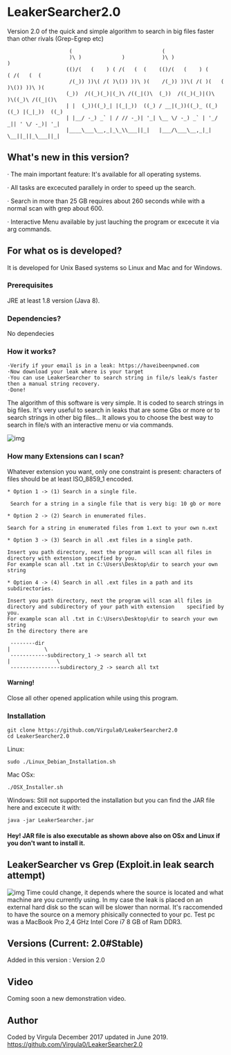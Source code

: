 # LeakerSearcher2.0
Version 2.0 of the quick and simple algorithm to search in big files faster than other rivals (Grep-Egrep etc)

```
                    (                             (                                    
                    )\ )             )            )\ )                     )           
                   (()/(   (    ) ( /(   (  (    (()/(   (    ) (       ( /(   (  (    
                    /(_)) ))\( /( )\()) ))\ )(    /(_)) ))\( /( )(   (  )\()) ))\ )(   
                   (_))  /((_)(_)|(_)\ /((_|()\  (_))  /((_)(_)|()\  )\((_)\ /((_|()\  
                   | |  (_))((_)_| |(_|_))  ((_) / __|(_))((_)_ ((_)((_) |(_|_))  ((_) 
                   | |__/ -_) _` | / // -_)| '_| \__ \/ -_) _` | '_/ _|| ' \/ -_)| '_| 
                   |____\___\__,_|_\_\\___||_|   |___/\___\__,_|_| \__||_||_\___||_|   
 ```
## What's new in this version?
· The main important feature: It's available for all operating systems.

· All tasks are excecuted parallely in order to speed up the search.

· Search in more than 25 GB requires about 260 seconds while with a normal scan with grep about 600.

· Interactive Menu available by just lauching the program or excecute it via arg commands.

## For what os is developed?
It is developed for Unix Based systems so Linux and Mac and for Windows.

### Prerequisites
JRE at least 1.8 version (Java 8).

### Dependencies?
No dependecies

### How it works?
  ```
  ·Verify if your email is in a leak: https://haveibeenpwned.com 
  ·Now download your leak where is your target 
  ·You can use LeakerSearcher to search string in file/s leak/s faster then a manual string recovery. 
  ·Done! 
  ```
The algorithm of this software is very simple. It is coded to search strings in big files. It's very useful to search in leaks that are some Gbs or more or to search strings in other big files...
It allows you to choose the best way to search in file/s with an interactive menu or via commands.
 
![img](https://i.imgur.com/mRgf2P0.png)

### How many Extensions can I scan?
Whatever extension you want, only one constraint is present: characters of files should be at least ISO_8859_1 encoded.

    * Option 1 -> (1) Search in a single file. 

     Search for a string in a single file that is very big: 10 gb or more

    * Option 2 -> (2) Search in enumerated files.

    Search for a string in enumerated files from 1.ext to your own n.ext 

    * Option 3 -> (3) Search in all .ext files in a single path.

    Insert you path directory, next the program will scan all files in directory with extension specified by you.
    For example scan all .txt in C:\Users\Desktop\dir to search your own string

    * Option 4 -> (4) Search in all .ext files in a path and its subdirectories.

    Insert you path directory, next the program will scan all files in directory and subdirectory of your path with extension    specified by you.
    For example scan all .txt in C:\Users\Desktop\dir to search your own string
    In the directory there are
     
     --------dir
    |           \
     ------------subdirectory_1 -> search all txt
    |               \
     ----------------subdirectory_2 -> search all txt

 #### Warning!
 
 Close all other opened application while using this program.
 
 ### Installation
 ```
 git clone https://github.com/Virgula0/LeakerSearcher2.0
 cd LeakerSearcher2.0
 ```
 Linux: 
 ```
 sudo ./Linux_Debian_Installation.sh
 ```
 Mac OSx:
 ```
 ./OSX_Installer.sh
 ```
 Windows:
 Still not supported the installation but you can find the JAR file here and excecute it with:
 ```
 java -jar LeakerSearcher.jar
 ```
 #### Hey! JAR file is also executable as shown above also on OSx and Linux if you don't want to install it.
 
 ## LeakerSearcher vs Grep (Exploit.in leak search attempt)
 
 ![img](https://i.imgur.com/Gp3AiXG.png)
 Time could change, it depends where the source is located and what machine are you currently using.
 In my case the leak is placed on an external hard disk so the scan will be slower than normal. It's raccomended to have the   source on a memory phisically connected to your pc. Test pc was a MacBook Pro 2,4 GHz Intel Core i7 8 GB of Ram DDR3.
  
 ## Versions (Current: 2.0#Stable)
 Added in this version :
 Version 2.0
 
 ## Video
 Coming soon a new demonstration video.
 
 ## Author
 
 Coded by Virgula December 2017 updated in June 2019.
 https://github.com/Virgula0/LeakerSearcher2.0
